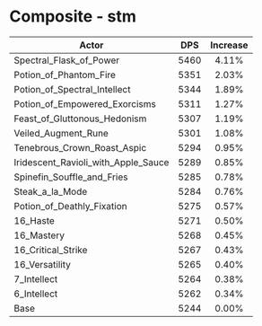 # Composite - stm
| Actor | DPS | Increase |
|---|:---:|:---:|
|Spectral_Flask_of_Power|5460|4.11%|
|Potion_of_Phantom_Fire|5351|2.03%|
|Potion_of_Spectral_Intellect|5344|1.89%|
|Potion_of_Empowered_Exorcisms|5311|1.27%|
|Feast_of_Gluttonous_Hedonism|5307|1.19%|
|Veiled_Augment_Rune|5301|1.08%|
|Tenebrous_Crown_Roast_Aspic|5294|0.95%|
|Iridescent_Ravioli_with_Apple_Sauce|5289|0.85%|
|Spinefin_Souffle_and_Fries|5285|0.78%|
|Steak_a_la_Mode|5284|0.76%|
|Potion_of_Deathly_Fixation|5275|0.57%|
|16_Haste|5271|0.50%|
|16_Mastery|5268|0.45%|
|16_Critical_Strike|5267|0.43%|
|16_Versatility|5265|0.40%|
|7_Intellect|5264|0.38%|
|6_Intellect|5262|0.34%|
|Base|5244|0.00%|
